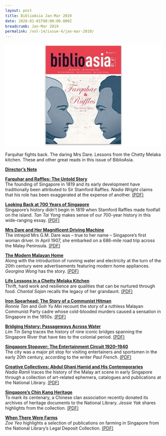 ```yaml
---
layout: post
title: BiblioAsia Jan-Mar 2019
date: 2020-01-01T00:00:00.000Z
breadcrumb: Jan-Mar 2019
permalink: /vol-14/issue-4/jan-mar-2019/
---
```

<img src="/images/Vol-14-issue-4/vol14_iss4.JPG">  

Farquhar fights back. The daring Mrs Dare. Lessons from the Chetty Melaka kitchen. These and other great reads in this issue of BiblioAsia.

**[Director’s Note](/vol-14/issue-4/jan-mar-2019/directors-note/)**

**[Farquhar and Raffles: The Untold Story](/vol-14/issue-4/jan-mar-2019/fnr-untold-story/)** <br>
The founding of Singapore in 1819 and its early development have traditionally been attributed to Sir Stamford Raffles. *Nadia Wright* claims that his role has been exaggerated at the expense of another. 
[(PDF)](/files/pdf/vol-14/v14-issue4_Farquhar.pdf)

**[Looking Back at 700 Years of Singapore](/vol-14/issue-4/jan-mar-2019/looking-back-at-sg/)** <br>
Singapore’s history didn’t begin in 1819 when Stamford Raffles made footfall on the island. *Tan Tai Yong* makes sense of our 700-year history in this wide-ranging essay. [(PDF)](/files/pdf/vol-14/v14-issue4_LookingBack.pdf)

**[Mrs Dare and Her Magnificent Driving Machine](/vol-14/issue-4/jan-mar-2019/mrs-dare-driv-mchn/)** <br>
The intrepid Mrs G.M. Dare was – true to her name – Singapore’s first woman driver. In April 1907, she embarked on a 686-mile road trip across the Malay Peninsula. [(PDF)](/files/pdf/vol-14/v14-issue4_MrsDare.pdf)

**[The Modern Malayan Home](/vol-14/issue-4/jan-mar-2019/modern-malayan-home/)** <br>
Along with the introduction of running water and electricity at the turn of the 20th century were advertisements featuring modern home appliances. *Georgina Wong* has the story. [(PDF)](/files/pdf/vol-14/v14-issue4_Modern.pdf)

**[Life Lessons in a Chetty Melaka Kitchen](/vol-14/issue-4/jan-mar-2019/life-lson-chetty-m-k/)** <br>
Thrift, hard work and resilience are qualities that can be nurtured through food. *Chantal Sajan* recalls the legacy of her grandaunt. [(PDF)](/files/pdf/vol-14/v14-issue4_Chetty.pdf)

**[Iron Spearhead: The Story of a Communist Hitman](/vol-14/issue-4/jan-mar-2019/iron-spearhead-hitmn/)** <br>
*Ronnie Tan* and *Goh Yu Mei* recount the story of a ruthless Malayan Communist Party cadre whose cold-blooded murders caused a sensation in Singapore in the 1950s. [(PDF)](/files/pdf/vol-14/v14-issue4_Spearhead.pdf)

**[Bridging History: Passageways Across Water](/vol-14/issue-4/jan-mar-2019/bridging-history-wtr/)** <br>
*Lim Tin Seng* traces the history of nine iconic bridges spanning the Singapore River that have ties to the colonial period. [(PDF)](/files/pdf/vol-14/v14-issue4_Bridging.pdf)

**[Singapore Stopover: The Entertainment Circuit 1920–1940](/vol-14/issue-4/jan-mar-2019/sg-stopover-circuit/)** <br>
The city was a major pit stop for visiting entertainers and sportsmen in the early 20th century, according to the writer *Paul French*. [(PDF)](/files/pdf/vol-14/v14-issue4_Stopover.pdf)

**[Creative Collectives: Abdul Ghani Hamid and His Contemporaries](/vol-14/issue-4/jan-mar-2019/creative-collectives/)** <br>
*Nadia Ramli* traces the history of the Malay art scene in early Singapore through a collection of art-related ephemera, catalogues and publications at the National Library. [(PDF)](/files/pdf/vol-14/v14-issue4_AbdulGhani.pdf)

**[Singapore’s Chin Kang Heritage](/vol-14/issue-4/jan-mar-2019/sg-chin-kang-hertge/)** <br>
To mark its centenary, a Chinese clan association recently donated its archives of heritage documents to the National Library. *Jessie Yak* shares highlights from the collection. [(PDF)](/files/pdf/vol-14/v14-issue4_ChinKang.pdf)

**[When There Were Farms](/vol-14/issue-4/jan-mar-2019/when-there-wre-farms/)** <br>
*Zoe Yeo* highlights a selection of publications on farming in Singapore from the National Library’s Legal Deposit Collection. [(PDF)](/files/pdf/vol-14/v14-issue4_Farms.pdf)